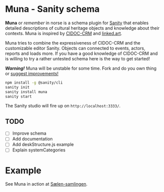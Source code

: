 # Muna - Sanity schema

**Muna** or *remember* in norse is a schema plugin for [Sanity](https://sanity.io) that enables detailed descriptions of cultural heritage objects and knowledge about their contexts. Muna is inspired by [CIDOC-CRM](http://www.cidoc-crm.org/) and [linked.art](https://linked.art). 

Muna tries to combine the expressiveness of CIDOC-CRM and the customizable editor Sanity. Objects can connected to events, actors, reports and loads more. If you have a good knowledge of CIDOC-CRM and is willing to try a rather untested schema here is the way to get started!

***Warning!*** Muna will be unstable for some time. Fork and do you own thing or [suggest improvements!](https://github.com/tarjelavik/sanity-plugin-muna/issues) 

```bash
npm install -g @sanity/cli
sanity init
sanity install muna
sanity start
```

The Sanity studio will fire up on `http://localhost:3333/`.

## TODO

* [ ] Improve schema
* [ ] Add documentation
* [ ] Add deskStructure.js example
* [ ] Explain systemCategories

# Example

See Muna in action at [Sælen-samlingen](https://saelen.family). 

